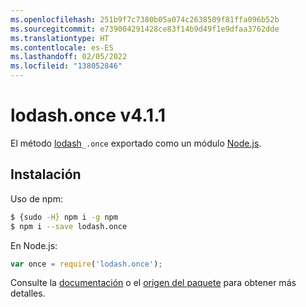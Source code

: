 ```yaml
---
ms.openlocfilehash: 251b9f7c7380b05a074c2638509f81ffa096b52b
ms.sourcegitcommit: e739004291428ce83f14b9d49f1e9dfaa3762dde
ms.translationtype: HT
ms.contentlocale: es-ES
ms.lasthandoff: 02/05/2022
ms.locfileid: "138052846"
---
```

# <a name="lodashonce-v411"></a>lodash.once v4.1.1

El método [lodash](https://lodash.com/)`_.once` exportado como un módulo [Node.js](https://nodejs.org/).

## <a name="installation"></a>Instalación

Uso de npm:
```bash
$ {sudo -H} npm i -g npm
$ npm i --save lodash.once
```

En Node.js:
```js
var once = require('lodash.once');
```

Consulte la [documentación](https://lodash.com/docs#once) o el [origen del paquete](https://github.com/lodash/lodash/blob/4.1.1-npm-packages/lodash.once) para obtener más detalles.
